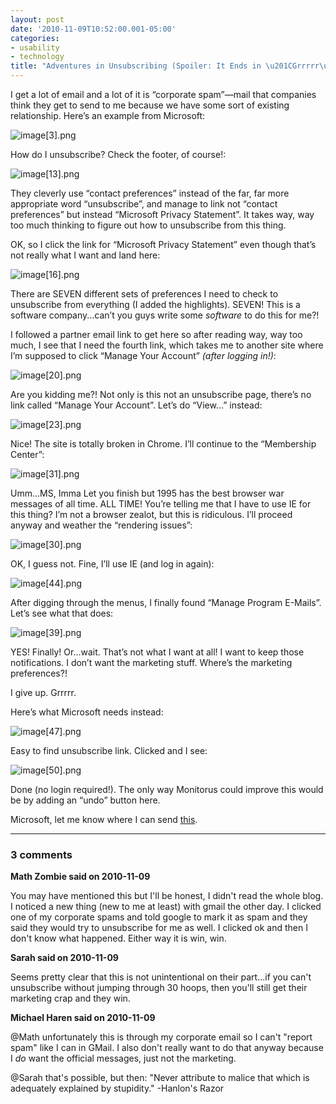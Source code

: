 ```yaml
---
layout: post
date: '2010-11-09T10:52:00.001-05:00'
categories:
- usability
- technology
title: "Adventures in Unsubscribing (Spoiler: It Ends in \u201CGrrrrr\u201D)"
---
```



I get a lot of email and a lot of it is “corporate spam”—mail that companies think they get to send to me because we have some sort of existing relationship. Here’s an example from Microsoft:

![image[3].png](/assets/2010/image[3].png)

How do I unsubscribe? Check the footer, of course!:

![image[13].png](/assets/2010/image[13].png)

They cleverly use “contact preferences” instead of the far, far more appropriate word “unsubscribe”, and manage to link not “contact preferences” but instead “Microsoft Privacy Statement”. It takes way, way too much thinking to figure out how to unsubscribe from this thing.

OK, so I click the link for “Microsoft Privacy Statement” even though that’s not really what I want and land here:

![image[16].png](/assets/2010/image[16].png)

There are SEVEN different sets of preferences I need to check to unsubscribe from everything (I added the highlights). SEVEN! This is a software company...can’t you guys write some *software* to do this for me?!

I followed a partner email link to get here so after reading way, way too much, I see that I need the fourth link, which takes me to another site where I’m supposed to click “Manage Your Account” *(after logging in!)*:

![image[20].png](/assets/2010/image[20].png)

Are you kidding me?! Not only is this not an unsubscribe page, there’s no link called “Manage Your Account”. Let’s do “View...” instead:

![image[23].png](/assets/2010/image[23].png)

Nice! The site is totally broken in Chrome. I’ll continue to the “Membership Center”:

![image[31].png](/assets/2010/image[31].png)      

Umm...MS, Imma Let you finish but 1995 has the best browser war messages of all time. ALL TIME! You’re telling me that I have to use IE for this thing? I’m not a browser zealot, but this is ridiculous. I’ll proceed anyway and weather the “rendering issues”:

![image[30].png](/assets/2010/image[30].png)

OK, I guess not. Fine, I’ll use IE (and log in again):

![image[44].png](/assets/2010/image[44].png)

After digging through the menus, I finally found “Manage Program E-Mails”. Let’s see what that does:

![image[39].png](/assets/2010/image[39].png)

YES! Finally! Or...wait. That’s not what I want at all! I want to keep those notifications. I don’t want the marketing stuff. Where’s the marketing preferences?!

I give up. Grrrrr.

Here’s what Microsoft needs instead:

![image[47].png](/assets/2010/image[47].png)

Easy to find unsubscribe link. Clicked and I see:

![image[50].png](/assets/2010/image[50].png)

Done (no login required!). The only way Monitorus could improve this would be by adding an “undo” button here.

Microsoft, let me know where I can send [this](http://www.amazon.com/dp/0321344758/).

---

### 3 comments

**Math Zombie said on 2010-11-09**

You may have mentioned this but I'll be honest, I didn't read the whole blog. I noticed a new thing (new to me at least) with gmail the other day. I clicked one of my corporate spams and told google to mark it as spam and they said they would try to unsubscribe for me as well. I clicked ok and then I don't know what happened. Either way it is win, win.

**Sarah said on 2010-11-09**

Seems pretty clear that this is not unintentional on their part...if you can't unsubscribe without jumping through 30 hoops, then you'll still get their marketing crap and they win.

**Michael Haren said on 2010-11-09**

@Math unfortunately this is through my corporate email so I can't "report spam" like I can in GMail. I also don't really want to do that anyway because I *do* want the official messages, just not the marketing.

@Sarah that's possible, but then: "Never attribute to malice that which is adequately explained by stupidity." -Hanlon's Razor

